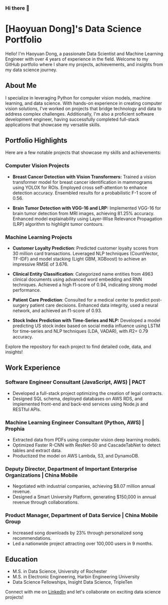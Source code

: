 ### Hi there 👋

<!--
**stemgene/stemgene** is a ✨ _special_ ✨ repository because its `README.md` (this file) appears on your GitHub profile.

Here are some ideas to get you started:

- 🔭 I’m currently working on ...
- 🌱 I’m currently learning ...
- 👯 I’m looking to collaborate on ...
- 🤔 I’m looking for help with ...
- 💬 Ask me about ...
- 📫 How to reach me: ...
- 😄 Pronouns: ...
- ⚡ Fun fact: ...
-->

# [Haoyuan Dong]'s Data Science Portfolio

Hello! I'm Haoyuan Dong, a passionate Data Scientist and Machine Learning Engineer with over 4 years of experience in the field. Welcome to my GitHub portfolio where I share my projects, achievements, and insights from my data science journey.

## About Me

I specialize in leveraging Python for computer vision models, machine learning, and data science. With hands-on experience in creating computer vision solutions, I've worked on projects that bridge technology and data to address complex challenges. Additionally, I'm also a proficient software development engineer, having successfully completed full-stack applications that showcase my versatile skills.

## Portfolio Highlights

Here are a few notable projects that showcase my skills and achievements:

### Computer Vision Projects

- **Breast Cancer Detection with Vision Transformers:**
Trained a vision transformer model for breast cancer identification in mammograms using YOLOX for ROIs. Employed cross self-attention to enhance detection accuracy. Ensembled results for a probabilistic F-1 score of 0.56.

- **Brain Tumor Detection with VGG-16 and LRP:**
Implemented VGG-16 for brain tumor detection from MRI images, achieving 81.25% accuracy. Enhanced model explainability using Layer-Wise Relevance Propagation (LRP) algorithm to highlight tumor contours.

### Machine Learning Projects

- **Customer Loyalty Prediction**:
  Predicted customer loyalty scores from 30 million card transactions. Leveraged NLP techniques (CountVector, TF-IDF) and model stacking (Light GBM, XGBoost) to achieve an impressive RMSE of 3.676.

- **Clinical Entity Classification**:
  Categorized name entities from 4963 clinical documents using advanced word embedding and RNN techniques. Achieved a high f1-score of 0.94, indicating strong model performance.

- **Patient Care Prediction**:
  Consulted for a medical center to predict post-surgery patient care decisions. Enhanced data integrity, used a neural network, and achieved an f1-score of 0.93.

- **Stock Index Prediction with Time-Series and NLP:**
Developed a model predicting US stock index based on social media influence using LSTM for time-series and NLP techniques (LDA, VADAR), with 𝑅2= 0.79 accuracy.

Explore the repository for each project to find detailed code, data, and insights!

## Work Experience

### Software Engineer Consultant (JavaScript, AWS) | PACT

- Developed a full-stack project optimizing the creation of legal contracts.
- Designed SQL schema, deployed databases on AWS RDS, and implemented front-end and back-end services using Node.js and RESTful APIs.

### Machine Learning Engineer Consultant (Python, AWS) | Prophia

- Extracted data from PDFs using computer vision deep learning models.
- Optimized Faster R-CNN with ResNet-50 and CascadeTabNet to detect tables and extract data.
- Productized the model on AWS Lambda, S3, and DynamoDB.

### Deputy Director, Department of Important Enterprise Organizations | China Mobile

- Negotiated with industrial companies, achieving $8.07 million annual revenue.
- Designed a Smart University Platform, generating $150,000 in annual revenue through collaborations.

### Product Manager, Department of Data Service | China Mobile Group

- Increased song downloads by 23% through personalized song recommendations.
- Led a nationwide project attracting over 100,000 users in 9 months.

## Education

- M.S. in Data Science, University of Rochester
- M.S. in Electronic Engineering, Harbin Engineering University
- Data Science Fellowships, Insight Data Science, TripleTen

Connect with me on [LinkedIn](link_to_linkedin_profile) and let's collaborate on exciting data science projects!

